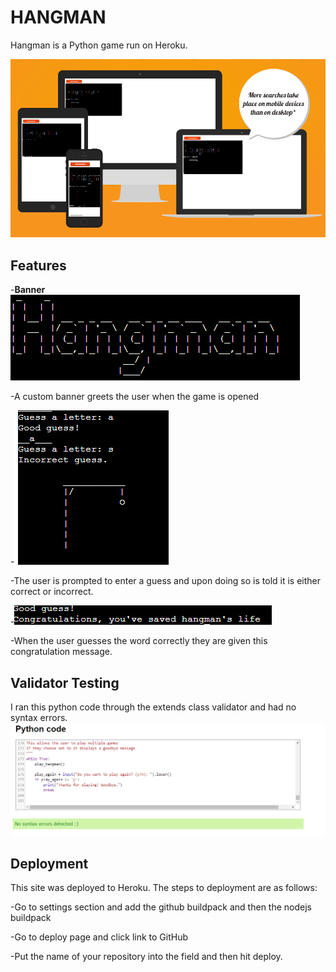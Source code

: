 # HANGMAN

Hangman is a Python game run on Heroku.

![Screenshot of Am I Responsive website](/assets/images/responsive.png)


## Features
-__Banner__
![Screenshot of Banner](/assets/images/banner.png)

-A custom banner greets the user when the game is opened

-![Screenshot of Hangman guesses](/assets/images/ghangamn1.png)

-The user is prompted to enter a guess and upon doing so is told it is either correct or incorrect.

-![Screenshot of congratulation message](/assets/images/grats.png)

-When the user guesses the word correctly they are given this congratulation message.


## Validator Testing
I ran this python code through the extends class validator and had no syntax errors.
![Screenshot of validator](/assets/images/good-code.png)

## Deployment
This site was deployed to Heroku. The steps to deployment are as follows:

-Go to settings section and add the github buildpack and then the nodejs buildpack

-Go to deploy page and click link to GitHub

-Put the name of your repository into the field and then hit deploy.

